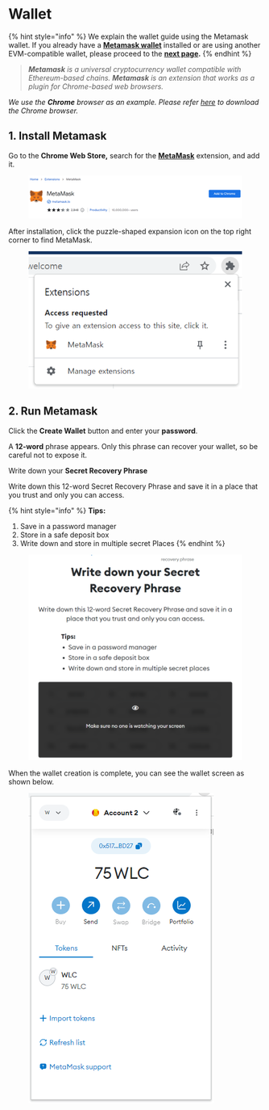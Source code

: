 # Wallet

{% hint style="info" %}
We explain the wallet guide using the Metamask wallet. If you already have a [**Metamask wallet**](https://metamask.io/) installed or are using another EVM-compatible wallet, please proceed to the [**next page**](network.md#other-wallets)**.**
{% endhint %}

> _**Metamask** is a universal cryptocurrency wallet compatible with Ethereum-based chains. **Metamask** is an extension that works as a plugin for Chrome-based web browsers._

_We use the **Chrome** browser as an example. Please refer_ [_here_](https://www.google.com/chrome) _to download the Chrome browser._



## 1. Install Metamask

Go to the **Chrome Web Store,** search for the [**MetaMask**](https://chrome.google.com/webstore/detail/metamask/nkbihfbeogaeaoehlefnkodbefgpgknn) extension, and add it.

<figure><img src="../../.gitbook/assets/image (2).png" alt=""><figcaption></figcaption></figure>

After installation, click the puzzle-shaped expansion icon on the top right corner to find MetaMask.

<figure><img src="../../.gitbook/assets/image (1) (1) (1).png" alt=""><figcaption></figcaption></figure>

## 2.  Run Metamask

Click the **Create Wallet** button and enter your **password**.

A **12-word** phrase appears. Only this phrase can recover your wallet, so be careful not to expose it.

Write down your **Secret Recovery Phrase**

Write down this 12-word Secret Recovery Phrase and save it in a place that you trust and only you can access.

{% hint style="info" %}
**Tips:**

1. Save in a password manager
2. Store in a safe deposit box
3. Write down and store in multiple secret Places
{% endhint %}

<figure><img src="../../.gitbook/assets/image (5) (1).png" alt="" width="563"><figcaption></figcaption></figure>

When the wallet creation is complete, you can see the wallet screen as shown below.



<figure><img src="../../.gitbook/assets/그림1 (1).png" alt=""><figcaption></figcaption></figure>



